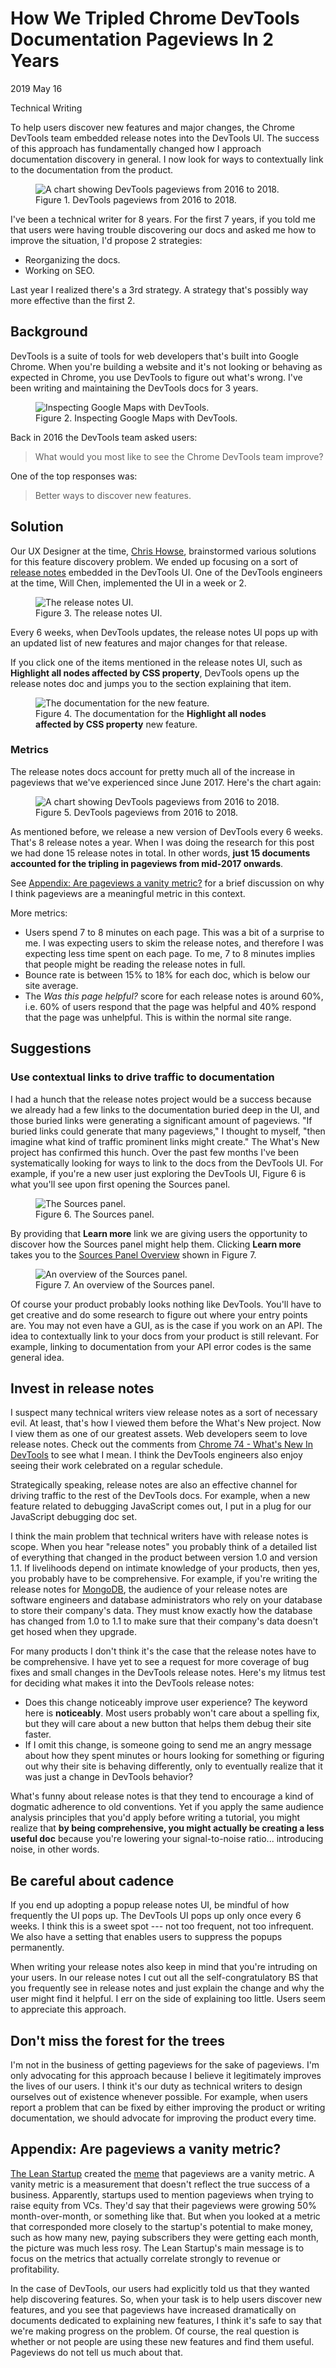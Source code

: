 <h1 id="title">
  How We Tripled Chrome DevTools Documentation Pageviews In 2 Years
</h1>

<p id="time">
  <time datetime="2019-05-16">2019 May 16</time>
</p>

<p id="category">Technical Writing</p>

<p id="summary">
  To help users discover new features and major changes, the Chrome DevTools team embedded
  release notes into the DevTools UI. The success of this approach has fundamentally changed how I
  approach documentation discovery in general. I now look for ways to contextually link to the 
  documentation from the product.
</p>

<figure>
  <img src="/media/wndtstats.png"
       alt="A chart showing DevTools pageviews from 2016 to 2018."/>
  <figcaption>
    Figure 1. DevTools pageviews from 2016 to 2018.
  </figcaption>
</figure>

I've been a technical writer for 8 years. For the first 7 years, if you told me that users
were having trouble discovering our docs and asked me how to improve the situation, I'd propose
2 strategies:

* Reorganizing the docs.
* Working on SEO.

Last year I realized there's a 3rd strategy. A strategy that's possibly way more effective
than the first 2.

<h2 id="background">Background</h2>

DevTools is a suite of tools for web developers that's built into Google Chrome. When you're 
building a website and it's not looking or behaving as expected in Chrome, you use DevTools to
figure out what's wrong. I've been writing and maintaining the DevTools docs for 3 years.

<figure>
  <img src="/media/devtools.png"
       alt="Inspecting Google Maps with DevTools."/>
  <figcaption>
    Figure 2. Inspecting Google Maps with DevTools.
  </figcaption>
</figure>

Back in 2016 the DevTools team asked users:

<blockquote>
  What would you most like to see the Chrome DevTools team improve?
</blockquote>

One of the top responses was:

<blockquote>
  Better ways to discover new features.
</blockquote>

<h2 id="solution">Solution</h2>

Our UX Designer at the time, [Chris Howse](http://howsehold.org/), brainstormed various
solutions for this feature discovery problem. We ended up focusing on a sort of
[release notes](https://en.wikipedia.org/wiki/Release_notes) embedded in the DevTools UI.
One of the DevTools engineers at the time, Will Chen, implemented the UI in a week or 2.

<figure>
  <img src="/media/WNDT.png"
       alt="The release notes UI."/>
  <figcaption>
    Figure 3. The release notes UI.
  </figcaption>
</figure>

Every 6 weeks, when DevTools updates, the release notes UI pops up with an updated list of new
features and major changes for that release.

If you click one of the items mentioned in the release notes UI, such as **Highlight all nodes 
affected by CSS property**, DevTools opens up the release notes doc and jumps you to the 
section explaining that item.

<figure>
  <img src="/media/highlightnodes.png"
       alt="The documentation for the new feature."/>
  <figcaption>
    Figure 4. The documentation for the <b>Highlight all nodes affected by CSS property</b>
    new feature.
  </figcaption>
</figure>

<h3 id="metrics">Metrics</h3>

The release notes docs account for pretty much all of the increase in pageviews that
we've experienced since June 2017. Here's the chart again:

<figure>
  <img src="/media/wndtstats.png"
       alt="A chart showing DevTools pageviews from 2016 to 2018."/>
  <figcaption>
    Figure 5. DevTools pageviews from 2016 to 2018.
  </figcaption>
</figure>

As mentioned before, we release a new version of DevTools every 6 weeks. That's 8 release notes
a year. When I was doing the research for this post we had done 15 release notes in
total. In other words, **just 15 documents accounted for the tripling in pageviews from mid-2017
onwards**.

See [Appendix: Are pageviews a vanity metric?](#vanitymetrics) for a brief discussion on
why I think pageviews are a meaningful metric in this context.

More metrics:

* Users spend 7 to 8 minutes on each page. This was a bit of a surprise to me. I was expecting
  users to skim the release notes, and therefore I was expecting less time spent on each page.
  To me, 7 to 8 minutes implies that people might be reading the release notes in full.
* Bounce rate is between 15% to 18% for each doc, which is below our site average.
* The *Was this page helpful?* score for each release notes is around 60%, i.e. 60% of users
  respond that the page was helpful and 40% respond that the page was unhelpful. This is within the
  normal site range.

<h2 id="suggestions">Suggestions</h2>

<h3 id="contextlinks">Use contextual links to drive traffic to documentation</h3>

I had a hunch that the release notes project would be a success because we already had a few
links to the documentation buried deep in the UI, and those buried links were generating a significant
amount of pageviews. "If buried links could generate that many pageviews," I thought to myself, "then
imagine what kind of traffic prominent links might create." The What's New project has confirmed
this hunch. Over the past few months I've been systematically looking for ways to link to the
docs from the DevTools UI. For example, if you're a new user just exploring the DevTools
UI, Figure 6 is what you'll see upon first opening the Sources panel. 

<figure>
  <img src="/media/sourcespanel.png"
       alt="The Sources panel."/>
  <figcaption>
    Figure 6. The Sources panel.
  </figcaption>
</figure>

[sources]: https://devtools.chrome.com/sources

By providing that **Learn more** link we are giving users the opportunity to discover how the
Sources panel might help them. Clicking **Learn more** takes you to the 
[Sources Panel Overview][sources] shown in Figure 7.

<figure>
  <img src="/media/sourcesoverview.png"
       alt="An overview of the Sources panel."/>
  <figcaption>
    Figure 7. An overview of the Sources panel.
  </figcaption>
</figure>

Of course your product probably looks nothing like DevTools. You'll have to get creative
and do some research to figure out where your entry points are. You may not even have a GUI, as
is the case if you work on an API. The idea to contextually link to your docs from your product
is still relevant. For example, linking to documentation from your API error codes is the same
general idea.

<h2 id="releasenotes">Invest in release notes</h2>

[WNDT74]: https://youtu.be/I14fXc7sXdU

I suspect many technical writers view release notes as a sort of necessary evil. At least,
that's how I viewed them before the What's New project. Now I view them as one of our greatest
assets. Web developers seem to love release notes. Check out the comments from
[Chrome 74 - What's New In DevTools][WNDT74] to see what I mean. I think the DevTools engineers
also enjoy seeing their work celebrated on a regular schedule.

[JS]: https://developers.google.com/web/tools/chrome-devtools/javascript/

Strategically speaking, release notes are also an effective channel for driving traffic to the
rest of the DevTools docs. For example, when a new feature related to debugging JavaScript comes
out, I put in a plug for our JavaScript debugging doc set.

I think the main problem that technical writers have with release notes is scope.
When you hear "release notes" you probably think of a detailed list of everything that changed
in the product between version 1.0 and version 1.1. If livelihoods depend on intimate knowledge
of your products, then yes, you probably have to be comprehensive. For example, if you're writing
the release notes for [MongoDB](https://www.mongodb.com/), the audience of your release notes are
software engineers and database administrators who rely on your database to store their company's
data. They must know exactly how the database has changed from 1.0 to 1.1 to make sure that their
company's data doesn't get hosed when they upgrade.

For many products I don't think it's the case that the release notes have to be comprehensive.
I have yet to see a request for more coverage of bug fixes and small changes in the DevTools
release notes. Here's my litmus test for deciding what makes it into the DevTools release notes:

* Does this change noticeably improve user experience? The keyword here is **noticeably**.
  Most users probably won't care about a spelling fix, but they will care about a new button
  that helps them debug their site faster.
* If I omit this change, is someone going to send me an angry message about how they spent
  minutes or hours looking for something or figuring out why their site is behaving differently,
  only to eventually realize that it was just a change in DevTools behavior?  

What's funny about release notes is that they tend to encourage a kind of dogmatic adherence
to old conventions. Yet if you apply the same audience analysis principles that you'd apply before
writing a tutorial, you might realize that **by being comprehensive, you might actually be creating
a less useful doc** because you're lowering your signal-to-noise ratio... introducing noise, in other
words.

<h2 id="cadence">Be careful about cadence</h2>

If you end up adopting a popup release notes UI, be mindful of how frequently the UI pops up.
The DevTools UI pops up only once every 6 weeks. I think this is a sweet spot --- not too frequent,
not too infrequent. We also have a setting that enables users to suppress the popups permanently.

When writing your release notes also keep in mind that you're intruding on your users. In our
release notes I cut out all the self-congratulatory BS that you frequently see in release notes
and just explain the change and why the user might find it helpful. I err on the side of explaining
too little. Users seem to appreciate this approach.

<h2 id="trees">Don't miss the forest for the trees</h2>

I'm not in the business of getting pageviews for the sake of pageviews. I'm only advocating
for this approach because I believe it legitimately improves the lives of our users. I think it's
our duty as technical writers to design ourselves out of existence whenever possible. For example,
when users report a problem that can be fixed by either improving the product or writing
documentation, we should advocate for improving the product every time.

<h2 id="vanitymetrics">Appendix: Are pageviews a vanity metric?</h2>

[TLS]: https://en.wikipedia.org/wiki/Lean_startup

[The Lean Startup][TLS] created the [meme](https://en.wikipedia.org/wiki/Meme) that pageviews
are a vanity metric. A vanity metric is a measurement that doesn't reflect the true success
of a business. Apparently, startups used to mention pageviews when trying to raise equity
from VCs. They'd say that their pageviews were growing 50% month-over-month, or something 
like that. But when you looked at a metric that corresponded more closely to the startup's
potential to make money, such as how many new, paying subscribers they were getting each
month, the picture was much less rosy. The Lean Startup's main message is to focus on the metrics
that actually correlate strongly to revenue or profitability.

In the case of DevTools, our users had explicitly told us that they wanted help discovering
features. So, when your task is to help users discover new features, and you see that pageviews
have increased dramatically on documents dedicated to explaining new features, I think it's safe
to say that we're making progress on the problem. Of course, the real question is whether or not
people are using these new features and find them useful. Pageviews do not tell us much about
that.
